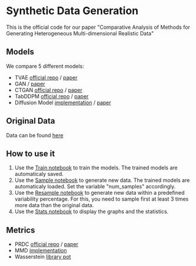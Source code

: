 # Synthetic Data Generation
This is the official code for our paper "Comparative Analysis of Methods for Generating Heterogeneous Multi-dimensional Realistic Data"

## Models
We compare 5 different models:
- TVAE [official repo](https://github.com/sdv-dev/CTGAN) / [paper](https://arxiv.org/pdf/1907.00503.pdf)
- GAN / [paper](https://arxiv.org/pdf/1406.2661)
- CTGAN [official repo](https://github.com/sdv-dev/CTGAN) / [paper](https://arxiv.org/pdf/1907.00503.pdf)
- TabDDPM [official repo](https://github.com/yandex-research/tab-ddpm) / [paper](https://arxiv.org/pdf/2209.15421.pdf)
- Diffusion Model [implementation](https://github.com/tanelp/tiny-diffusion) / [paper](https://arxiv.org/abs/2006.11239.pdf)

## Original Data
Data can be found [here](https://www.dropbox.com/scl/fo/vz49vv8tsbg5fquy690dp/ALUDJ2F49mSXhqzsddP_xF0?rlkey=sxs7lf2xlbgd8ndx3ctpqgztc&st=icwfdi5g&dl=0)

## How to use it

1. Use the [Train notebook](Train.ipynb) to train the models. The trained models are automaticaly saved.
2. Use the [Sample notebook](Sample.ipynb) to generate new data. The trained models are automaticaly loaded. Set the variable "num_samples" accordingly.
3. Use the [Resample notebook](Resample.ipynb) to generate new data within a predefined variability percentage. For this, you need to sample first at least 3 times more data than the original data.
4. Use the [Stats notebook](Stats.ipynb) to display the graphs and the statistics.

## Metrics

- PRDC [official repo](https://github.com/clovaai/generative-evaluation-prdc) / [paper](https://arxiv.org/pdf/2002.09797)
- MMD [implementation](https://github.com/jindongwang/transferlearning/tree/master/code/distance)
- Wasserstein [library pot](https://pythonot.github.io/)
